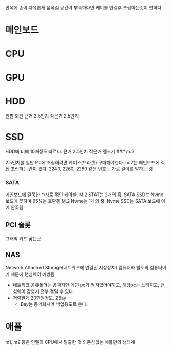 안쪽에 손이 자유롭게 움직일 공간이 부족하다면 케이블 연결후 조립하는것이 편하다.

# 메인보드

# CPU

# GPU

# HDD
원판 회전
큰거 3.5인치
작은거 2.5인치

# SSD
HDD에 비해 10배정도 빠르다.
큰거 2.5인치
작은거 램크기  ### m.2

2.5인치를 일반 PC에 조립하려면 케이스(브라켓) 구매해야한다.
m.2는 메인보드에 직접 조립하는 칸이 있다.
    2240, 2260, 2280 같은 번호는 가로 길이를 말하는 것

### SATA
메인보드에 길쭉한 ㄱ자로 꺾인 케이블.
M.2 STAT는 2개의 홈. SATA SSD는 Nvme 보드에 꽂히며 95%는 호환됨
M.2 Nvme는 1개의 홈. Nvme SSD는 SATA 보드에 아예 안꽂힘


## PCI 슬롯
그래픽 카드 꽂는곳


## NAS
Network Attached Storage(네트워크에 연결된 저장장치)
컴퓨터와 별도의 컴퓨터이기 때문에 랜섬웨어 예방됨
- 네트워크 공유폴더는 공짜지만 메인 pc가 켜져있어야하고, 해당pc는 느려지고, 랜섬웨어 감염시 전부 걸릴 수 있다.
- 저렴한게 20만원정도. 2Bay
  - Bay는 동기화시켜 백업용도로 쓴다.



# 애플
m1, m2 등은 인텔의 CPU에서 탈출한 것
의존성없는 애플만의 생태계